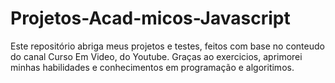 # Projetos-Acad-micos-Javascript
Este repositório abriga meus projetos e testes, feitos com base no conteudo do canal Curso Em Video, do Youtube. Graças ao exercicios, aprimorei minhas habilidades e conhecimentos em programação e algoritimos.
